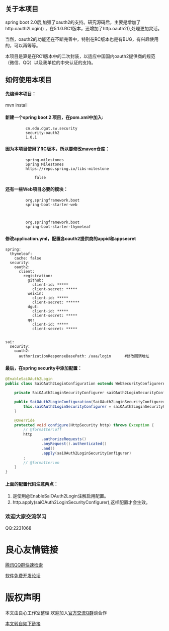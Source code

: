 ## 关于本项目
spring boot 2.0后,加强了oauth2的支持。研究源码后，主要是增加了http.oauth2Login()
，在5.1.0.RC1版本，还增加了http.oauth2(),处理更加灵活。

当然，oauth2的功能还在不断完善中，特别在RC版本也是有BUG，有兴趣使用的，可以再等等。

本项目是算是在RC1版本中的二次封装，以适应中国国内oauth2提供商的规范（微信、QQ）以及我单位的中央认证的支持。

## 如何使用本项目
#### 先编译本项目：
mvn install

#### 新建一个spring boot 2 项目，在pom.xml中加入:

         
             cn.edu.dgut.sw.security 
             security-oauth2 
             1.0.1 
         

#### 因为本项目使用了RC版本，所以要修改maven仓库：

     
         
             spring-milestones 
             Spring Milestones 
             https://repo.spring.io/libs-milestone 
             
                 false 
             
         
     
    
#### 还有一些Web项目必要的模块：

         
             org.springframework.boot 
             spring-boot-starter-web 
         

         
             org.springframework.boot 
             spring-boot-starter-thymeleaf 
         

#### 修改application.yml，配置各oauth2提供商的appid和appsecret

~~~
spring:
  thymeleaf:
    cache: false
  security:
    oauth2:
      client:
        registration:
          github:
            client-id: *****
            client-secret: *****
          weixin:
            client-id: *****
            client-secret: ******
          dgut:
            client-id: *****
            client-secret: *****
          qq:
            client-id: *****
            client-secret: *****

            
sai:
  security:
    oauth2:
      authorizationResponseBasePath: /uaa/login      #修改回调地址
~~~        
#### 最后，在spring security中添加配置：
~~~java
@EnableSaiOAuth2Login
public class SaiOAuth2LoginConfiguration extends WebSecurityConfigurerAdapter {

    private SaiOAuth2LoginSecurityConfigurer saiOAuth2LoginSecurityConfigurer;

    public SaiOAuth2LoginConfiguration(SaiOAuth2LoginSecurityConfigurer saiOAuth2LoginSecurityConfigurer) {
        this.saiOAuth2LoginSecurityConfigurer = saiOAuth2LoginSecurityConfigurer;
    }

    @Override
    protected void configure(HttpSecurity http) throws Exception {
        // @formatter:off
        http
                .authorizeRequests()
                .anyRequest().authenticated()
                .and()
                .apply(saiOAuth2LoginSecurityConfigurer)
        ;
        // @formatter:on
    }
}
~~~

#### 上面的配置代码注意两点：
1. 是使用@EnableSaiOAuth2Login注解启用配置。
2. http.apply(saiOAuth2LoginSecurityConfigurer),这样配置才会生效。

### 欢迎大家交流学习
QQ:2231068



 # 良心友情链接

[腾讯QQ群快速检索](http://u.720life.cn/s/8cf73f7c)

[软件免费开发论坛](http://u.720life.cn/s/bbb01dc0)

# 版权声明 

本文由良心工作室整理 欢迎加入[官方交流Q群](https://u.720life.cn/s/f2316816)谈合作

[本文转自如下链接](http://u.720life.cn/g/2e71d0f0a5c601172267ba20d3a43c6e2bb9f296f92353fbe5c19f7852fb1630e0b9e31b77679bf649cb38220a7ab0038c7a04d5be4b8e67debf0e8af58fa762cb7d7bbfe80ebc726115b7c3aeed28ad)